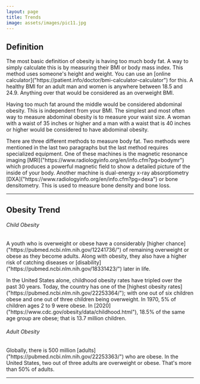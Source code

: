 ```yaml
---
layout: page
title: Trends
image: assets/images/pic11.jpg
---
```

<h2>Definition</h2>
<p>The most basic definition of obesity is having too much body fat. A way to simply calculate this is by measuring their BMI or body mass index. This method uses someone's height and weight. You can use an [online calculator]("https://patient.info/doctor/bmi-calculator-calculator") for this. A healthy BMI for an adult man and women is anywhere between 18.5 and 24.9. Anything over that would be considered as an overweight BMI. </p>


<p>Having too much fat around the middle would be considered abdominal obesity. This is independent from your BMI. The simplest and most often way to measure abdominal obesity is to measure your waist size. A woman with a waist of 35 inches or higher and a man with a waist that is 40 inches or higher would be considered to have abdominal obesity. </p>

<p>There are three different methods to measure body fat. Two methods were mentioned in the last two paragraphs but the last method requires specialized equipment. One of these machines is the magnetic resonance imaging [MRI]("https://www.radiologyinfo.org/en/info.cfm?pg=bodymr") which produces a powerful magnetic field to show a detailed picture of the inside of your body. Another machine is dual-energy x-ray absorptiometry [DXA]("https://www.radiologyinfo.org/en/info.cfm?pg=dexa") or bone densitometry. This is used to measure bone density and bone loss. 
</p>

<hr class="major" />

<h2>Obesity Trend</h2>

<h6>Child Obesity</h6>
<p>A youth who is overweight or obese have a considerably [higher chance]("https://pubmed.ncbi.nlm.nih.gov/12241736/") of remaining overweight or obese as they become adults. Along with obesity, they also have a higher risk of catching diseases or [disability]("https://pubmed.ncbi.nlm.nih.gov/18331423/") later in life. 
</p>
<p>In the United States alone, childhood obesity rates have tripled over the past 30 years. Today, the country has one of the [highest obesity rates]("https://pubmed.ncbi.nlm.nih.gov/22253364/"); with one out of six children obese and one out of three children being overweight. In 1970, 5% of children ages 2 to 9 were obese. In [2020]("https://www.cdc.gov/obesity/data/childhood.html"), 18.5% of the same age group are obese; that is 13.7 million children. </p>

<h6>Adult Obesity</h6>
<p>Globally, there is 500 million [adults]("https://pubmed.ncbi.nlm.nih.gov/22253363/") who are obese. In the United States, two out of three adults are overweight or obese. That's more than 50% of adults.</p>

<hr class="major" />

<!--<h2>Child Obesity</h2>
<p>A youth who is overweight or obese have a considerably higher chance of remaining overweight or obese as they become adults. Along with obesity, they also have a higher risk of catching diseases or disability later in life. 
</p>
<p>In the United States alone, childhood obesity rates have tripled over the past 30 years. Today, the country has one of the highest obesity rates; with one out of six children obese and one out of three children being overweight. In 1970, 5% of children ages 2 to 9 were obese. In 2020, 18.5% of the same age group are obese; that is 13.7 million children. 
</p>

<hr class="major" />

<h2>Adult Obesity</h2>
<p>Globally, there is 500 million adults who are obese. In the United States, two out of three adults are overweight or obese. That's more than 50% of adults. </p>
<p>Lorem ipsum dolor sit amet, consectetur adipiscing elit. Duis dapibus rutrum facilisis. Class aptent taciti sociosqu ad litora torquent per conubia nostra, per inceptos himenaeos. Etiam tristique libero eu nibh porttitor fermentum. Nullam venenatis erat id vehicula viverra. Nunc ultrices eros ut ultricies condimentum. Mauris risus lacus, blandit sit amet venenatis non, bibendum vitae dolor. Nunc lorem mauris, fringilla in aliquam at, euismod in lectus. Pellentesque habitant morbi tristique senectus et netus et malesuada fames ac turpis egestas. In non lorem sit amet elit placerat maximus. Pellentesque aliquam maximus risus, vel sed vehicula.</p>-->
